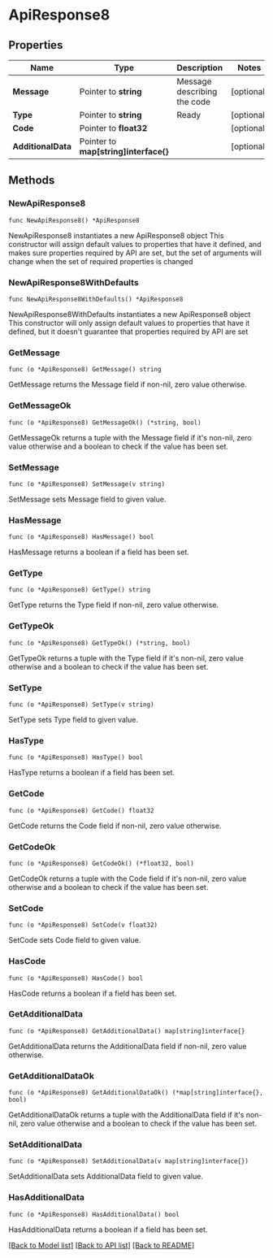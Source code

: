 # ApiResponse8

## Properties

Name | Type | Description | Notes
------------ | ------------- | ------------- | -------------
**Message** | Pointer to **string** | Message describing the code | [optional] 
**Type** | Pointer to **string** | Ready | [optional] 
**Code** | Pointer to **float32** |  | [optional] 
**AdditionalData** | Pointer to **map[string]interface{}** |  | [optional] 

## Methods

### NewApiResponse8

`func NewApiResponse8() *ApiResponse8`

NewApiResponse8 instantiates a new ApiResponse8 object
This constructor will assign default values to properties that have it defined,
and makes sure properties required by API are set, but the set of arguments
will change when the set of required properties is changed

### NewApiResponse8WithDefaults

`func NewApiResponse8WithDefaults() *ApiResponse8`

NewApiResponse8WithDefaults instantiates a new ApiResponse8 object
This constructor will only assign default values to properties that have it defined,
but it doesn't guarantee that properties required by API are set

### GetMessage

`func (o *ApiResponse8) GetMessage() string`

GetMessage returns the Message field if non-nil, zero value otherwise.

### GetMessageOk

`func (o *ApiResponse8) GetMessageOk() (*string, bool)`

GetMessageOk returns a tuple with the Message field if it's non-nil, zero value otherwise
and a boolean to check if the value has been set.

### SetMessage

`func (o *ApiResponse8) SetMessage(v string)`

SetMessage sets Message field to given value.

### HasMessage

`func (o *ApiResponse8) HasMessage() bool`

HasMessage returns a boolean if a field has been set.

### GetType

`func (o *ApiResponse8) GetType() string`

GetType returns the Type field if non-nil, zero value otherwise.

### GetTypeOk

`func (o *ApiResponse8) GetTypeOk() (*string, bool)`

GetTypeOk returns a tuple with the Type field if it's non-nil, zero value otherwise
and a boolean to check if the value has been set.

### SetType

`func (o *ApiResponse8) SetType(v string)`

SetType sets Type field to given value.

### HasType

`func (o *ApiResponse8) HasType() bool`

HasType returns a boolean if a field has been set.

### GetCode

`func (o *ApiResponse8) GetCode() float32`

GetCode returns the Code field if non-nil, zero value otherwise.

### GetCodeOk

`func (o *ApiResponse8) GetCodeOk() (*float32, bool)`

GetCodeOk returns a tuple with the Code field if it's non-nil, zero value otherwise
and a boolean to check if the value has been set.

### SetCode

`func (o *ApiResponse8) SetCode(v float32)`

SetCode sets Code field to given value.

### HasCode

`func (o *ApiResponse8) HasCode() bool`

HasCode returns a boolean if a field has been set.

### GetAdditionalData

`func (o *ApiResponse8) GetAdditionalData() map[string]interface{}`

GetAdditionalData returns the AdditionalData field if non-nil, zero value otherwise.

### GetAdditionalDataOk

`func (o *ApiResponse8) GetAdditionalDataOk() (*map[string]interface{}, bool)`

GetAdditionalDataOk returns a tuple with the AdditionalData field if it's non-nil, zero value otherwise
and a boolean to check if the value has been set.

### SetAdditionalData

`func (o *ApiResponse8) SetAdditionalData(v map[string]interface{})`

SetAdditionalData sets AdditionalData field to given value.

### HasAdditionalData

`func (o *ApiResponse8) HasAdditionalData() bool`

HasAdditionalData returns a boolean if a field has been set.


[[Back to Model list]](../README.md#documentation-for-models) [[Back to API list]](../README.md#documentation-for-api-endpoints) [[Back to README]](../README.md)


